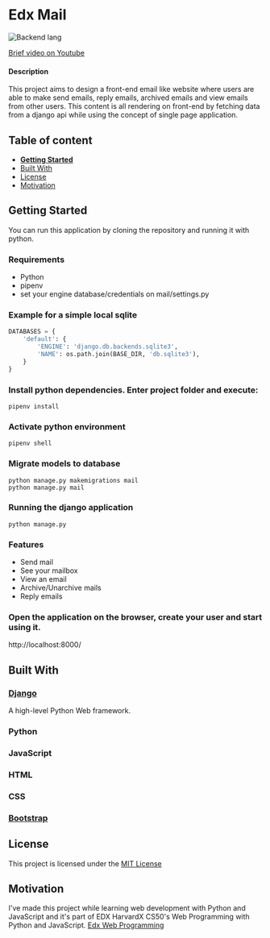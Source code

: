 

# Edx Mail

![Backend lang](https://img.shields.io/badge/python-3.8-green)



[Brief video on Youtube](https://www.youtube.com/watch?v=MOAbCYLDWY8&t=26s "video")

#### Description
This project aims to design a front-end email like website where users are able to make send emails, reply emails, archived emails and view emails from other users. This content is all rendering on front-end by fetching data from a django api while using the concept of single page application.


## Table of content

- [**Getting Started**](#getting-started)
- [Built With](#built-with)
- [License](#license)
- [Motivation](#motivation)

## Getting Started
You can run this application by cloning the repository and running it with python.

### Requirements
- Python
- pipenv
- set your engine database/credentials on mail/settings.py

### Example for a simple local sqlite
```python
DATABASES = {
    'default': {
        'ENGINE': 'django.db.backends.sqlite3',
        'NAME': os.path.join(BASE_DIR, 'db.sqlite3'),
    }
}
```

### Install python dependencies. Enter project folder and execute:
```console
pipenv install
```

### Activate python environment
```console
pipenv shell
```

### Migrate models to database
```console
python manage.py makemigrations mail
python manage.py mail
```

### Running the django application

```console
python manage.py
```

### Features
- Send mail
- See your mailbox
- View an email
- Archive/Unarchive mails
- Reply emails

### Open the application on the browser, create your user and start using it.
http://localhost:8000/

## Built With

### [Django](https://www.djangoproject.com/ "Django")
A high-level Python Web framework.
### Python
### JavaScript
### HTML
### CSS
### [Bootstrap](https://getbootstrap.com/ "Bootstrap")

## License

This project is licensed under the [MIT License](https://github.com/antfons/edx-mail/blob/master/LICENSE)


## Motivation
I've made this project while learning web development with Python and JavaScript and it's part of EDX HarvardX CS50's Web Programming with Python and JavaScript. [Edx Web Programming](https://courses.edx.org/courses/course-v1:HarvardX+CS50W+Web/course/ "Edx Web Programming")
